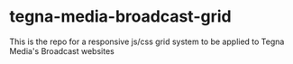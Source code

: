 # tegna-media-broadcast-grid
This is the repo for a responsive js/css grid system to be applied to Tegna Media's Broadcast websites

